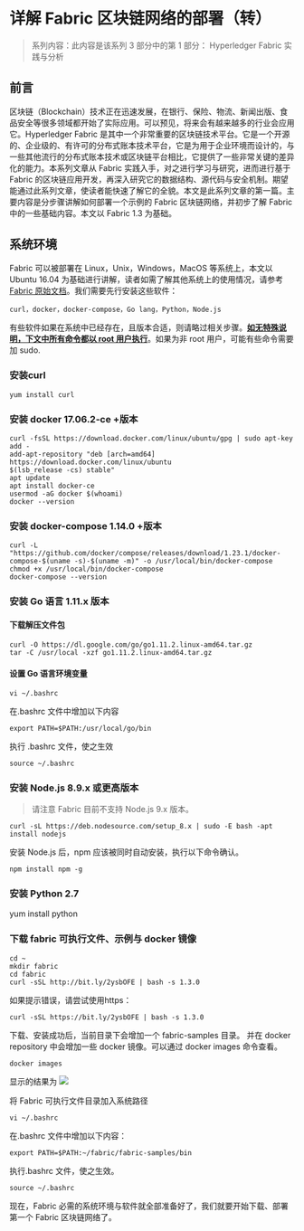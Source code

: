 # 详解 Fabric 区块链网络的部署（转）
> 系列内容：此内容是该系列 3 部分中的第 1 部分： Hyperledger Fabric 实践与分析
## 前言
区块链（Blockchain）技术正在迅速发展，在银行、保险、物流、新闻出版、食品安全等很多领域都开始了实际应用。可以预见，将来会有越来越多的行业会应用它。Hyperledger Fabric 是其中一个非常重要的区块链技术平台。它是一个开源的、企业级的、有许可的分布式账本技术平台，它是为用于企业环境而设计的，与一些其他流行的分布式账本技术或区块链平台相比，它提供了一些非常关键的差异化的能力。本系列文章从 Fabric 实践入手，对之进行学习与研究，进而进行基于 Fabric 的区块链应用开发，再深入研究它的数据结构、源代码与安全机制。期望能通过此系列文章，使读者能快速了解它的全貌。本文是此系列文章的第一篇。主要内容是分步骤讲解如何部署一个示例的 Fabric 区块链网络，并初步了解 Fabric 中的一些基础内容。本文以 Fabric 1.3 为基础。 
## 系统环境
Fabric 可以被部署在 Linux，Unix，Windows，MacOS 等系统上，本文以 Ubuntu 16.04 为基础进行讲解，读者如需了解其他系统上的使用情况，请参考[Fabric 原始文档](https://hyperledger-fabric.readthedocs.io/en/latest/index.html)。我们需要先行安装这些软件：

```
curl，docker，docker-compose，Go lang，Python，Node.js
```
有些软件如果在系统中已经存在，且版本合适，则请略过相关步骤。<u>**如无特殊说明，下文中所有命令都以 root 用户执行**</u>。如果为非 root 用户，可能有些命令需要加 sudo.
### 安装curl
```
yum install curl
```
### 安装 docker 17.06.2-ce +版本
```
curl -fsSL https://download.docker.com/linux/ubuntu/gpg | sudo apt-key add -
add-apt-repository "deb [arch=amd64] https://download.docker.com/linux/ubuntu
$(lsb_release -cs) stable"
apt update
apt install docker-ce
usermod -aG docker $(whoami)
docker --version
```

### 安装 docker-compose 1.14.0 +版本
```
curl -L "https://github.com/docker/compose/releases/download/1.23.1/docker-compose-$(uname -s)-$(uname -m)" -o /usr/local/bin/docker-compose
chmod +x /usr/local/bin/docker-compose
docker-compose --version
```
### 安装 Go 语言 1.11.x 版本
#### 下载解压文件包
```
curl -O https://dl.google.com/go/go1.11.2.linux-amd64.tar.gz
tar -C /usr/local -xzf go1.11.2.linux-amd64.tar.gz
```
#### 设置 Go 语言环境变量
```
vi ~/.bashrc
```
在.bashrc 文件中增加以下内容
```
export PATH=$PATH:/usr/local/go/bin
```
执行 .bashrc 文件，使之生效
```
source ~/.bashrc
```

### 安装 Node.js 8.9.x 或更高版本
> 请注意 Fabric 目前不支持 Node.js 9.x 版本。
```
curl -sL https://deb.nodesource.com/setup_8.x | sudo -E bash -apt install nodejs
```
安装 Node.js 后，npm 应该被同时自动安装，执行以下命令确认。
```
npm install npm -g
```
###  安装 Python 2.7
yum install python

### 下载 fabric 可执行文件、示例与 docker 镜像
```
cd ~ 
mkdir fabric
cd fabric
curl -sSL http://bit.ly/2ysbOFE | bash -s 1.3.0
```
如果提示错误，请尝试使用https：
```
curl -sSL https://bit.ly/2ysbOFE | bash -s 1.3.0
```
下载、安装成功后，当前目录下会增加一个 fabric-samples 目录。 并在 docker repository 中会增加一些 docker 镜像。可以通过 docker images 命令查看。
```
docker images
```
显示的结果为
![](https://i.loli.net/2019/02/22/5c6f8063063ad.png)


将 Fabric 可执行文件目录加入系统路径
```
vi ~/.bashrc
```
在.bashrc 文件中增加以下内容：
```
export PATH=$PATH:~/fabric/fabric-samples/bin
```
执行.bashrc 文件，使之生效。
```
source ~/.bashrc
```
现在，Fabric 必需的系统环境与软件就全部准备好了，我们就要开始下载、部署第一个 Fabric 区块链网络了。

